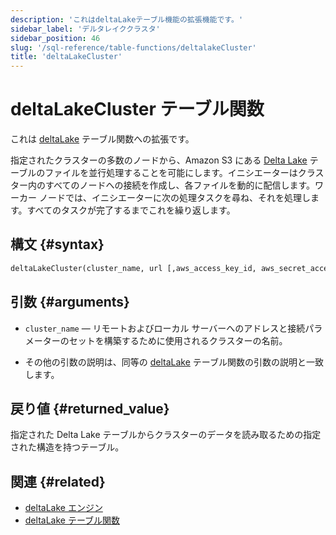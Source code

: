 ```yaml
---
description: 'これはdeltaLakeテーブル機能の拡張機能です。'
sidebar_label: 'デルタレイククラスタ'
sidebar_position: 46
slug: '/sql-reference/table-functions/deltalakeCluster'
title: 'deltaLakeCluster'
---
```





# deltaLakeCluster テーブル関数

これは [deltaLake](sql-reference/table-functions/deltalake.md) テーブル関数への拡張です。

指定されたクラスターの多数のノードから、Amazon S3 にある [Delta Lake](https://github.com/delta-io/delta) テーブルのファイルを並行処理することを可能にします。イニシエーターはクラスター内のすべてのノードへの接続を作成し、各ファイルを動的に配信します。ワーカー ノードでは、イニシエーターに次の処理タスクを尋ね、それを処理します。すべてのタスクが完了するまでこれを繰り返します。

## 構文 {#syntax}

```sql
deltaLakeCluster(cluster_name, url [,aws_access_key_id, aws_secret_access_key] [,format] [,structure] [,compression])
```

## 引数 {#arguments}

- `cluster_name` — リモートおよびローカル サーバーへのアドレスと接続パラメーターのセットを構築するために使用されるクラスターの名前。

- その他の引数の説明は、同等の [deltaLake](sql-reference/table-functions/deltalake.md) テーブル関数の引数の説明と一致します。

## 戻り値 {#returned_value}

指定された Delta Lake テーブルからクラスターのデータを読み取るための指定された構造を持つテーブル。

## 関連 {#related}

- [deltaLake エンジン](engines/table-engines/integrations/deltalake.md)
- [deltaLake テーブル関数](sql-reference/table-functions/deltalake.md)
